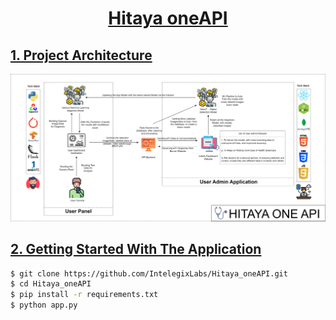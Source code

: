 <h1 align="center"><a href="">Hitaya oneAPI</h1>


## 1. Project Architecture

<p align="center">
  <img src="Data/HITAYA_ONE_API.png" />
</p>


## 2. Getting Started With The Application

```sh
$ git clone https://github.com/IntelegixLabs/Hitaya_oneAPI.git
$ cd Hitaya_oneAPI
$ pip install -r requirements.txt
$ python app.py
```

